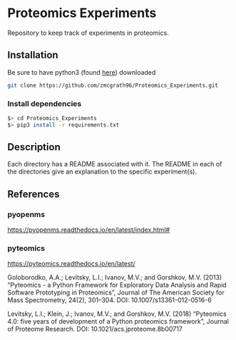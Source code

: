 # Proteomics Experiments
 Repository to keep track of experiments in proteomics.

 ## Installation 

 Be sure to have python3 (found [here](https://www.python.org/)) downloaded 

 ```bash
 git clone https://github.com/zmcgrath96/Proteomics_Experiments.git
 ```

 ### Install dependencies 
 ```bash
 $> cd Proteomics_Experiments
 $> pip3 install -r requirements.txt
 ```

## Description
Each directory has a README associated with it. The README in each of the directories give an explanation to the specific experiment(s).

## References
### pyopenms
https://pyopenms.readthedocs.io/en/latest/index.html#

### pyteomics
https://pyteomics.readthedocs.io/en/latest/

Goloborodko, A.A.; Levitsky, L.I.; Ivanov, M.V.; and Gorshkov, M.V. (2013) “Pyteomics - a Python Framework for Exploratory Data Analysis and Rapid Software Prototyping in Proteomics”, Journal of The American Society for Mass Spectrometry, 24(2), 301–304. DOI: 10.1007/s13361-012-0516-6

Levitsky, L.I.; Klein, J.; Ivanov, M.V.; and Gorshkov, M.V. (2018) “Pyteomics 4.0: five years of development of a Python proteomics framework”, Journal of Proteome Research. DOI: 10.1021/acs.jproteome.8b00717